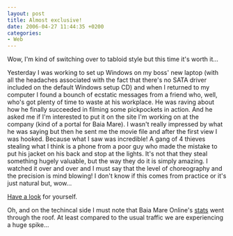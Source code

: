 ```yaml
---
layout: post
title: Almost exclusive!
date: 2006-04-27 11:44:35 +0200
categories:
- Web
---
```

Wow, I'm kind of switching over to tabloid style but this time it's worth it...

Yesterday I was working to set up Windows on my boss' new laptop (with all the headaches associated with the fact that there's no SATA driver included on the default Windows setup CD) and when I returned to my computer I found a bounch of ecstatic messages from a friend who, well, who's got plenty of time to waste at his workplace. He was raving about how he finally succeeded in filming some pickpockets in action. And he asked me if I'm interested to put it on the site I'm working on at the company (kind of a portal for Baia Mare). I wasn't really impressed by what he was saying but then he sent me the movie file and after the first view I was hooked. Because what I saw was incredible! A gang of 4 thieves stealing what I think is a phone from a poor guy who made the mistake to put his jacket on his back and stop at the lights. It's not that they steal something hugely valuable, but the way they do it is simply amazing. I watched it over and over and I must say that the level of choreography and the precision is mind blowing! I don't know if this comes from practice or it's just natural but, wow...

<a href="http://www.baia-mare-online.ro/stiri/29/atentie-la-buzunare/">Have a look</a> for yourself.

Oh, and on the techincal side I must note that Baia Mare Online's <a href="http://www.rusiczki.net/blog/blogpics/bmo_stats_pickpockets.php" onclick="window.open('http://www.rusiczki.net/blog/blogpics/bmo_stats_pickpockets.php','popup','width=768,height=222,scrollbars=no,resizable=no,toolbar=no,directories=no,location=no,menubar=no,status=no,left=0,top=0'); return false">stats</a> went through the roof. At least compared to the usual traffic we are experiencing a huge spike...
